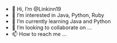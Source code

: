 - 👋 Hi, I’m @Linkinn19
- 👀 I’m interested in Java, Python, Ruby
- 🌱 I’m currently learning Java and Python
- 💞️ I’m looking to collaborate on ...
- 📫 How to reach me ...

<!---
Linkinn19/Linkinn19 is a ✨ special ✨ repository because its `README.md` (this file) appears on your GitHub profile.
You can click the Preview link to take a look at your changes.
--->
